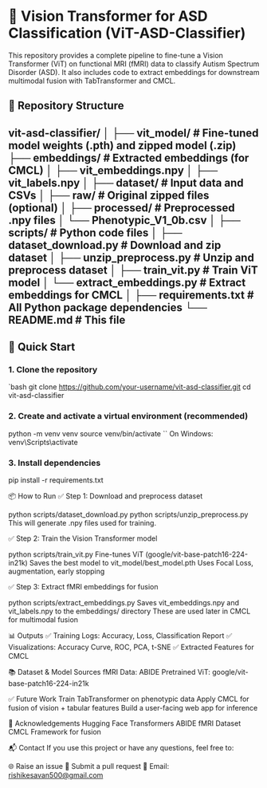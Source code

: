 # 🧠 Vision Transformer for ASD Classification (ViT-ASD-Classifier)

This repository provides a complete pipeline to fine-tune a Vision Transformer (ViT) on functional MRI (fMRI) data to classify Autism Spectrum Disorder (ASD). It also includes code to extract embeddings for downstream multimodal fusion with TabTransformer and CMCL.

## 📁 Repository Structure

vit-asd-classifier/
│
├── vit_model/ # Fine-tuned model weights (.pth) and zipped model (.zip)
├── embeddings/ # Extracted embeddings (for CMCL)
│ ├── vit_embeddings.npy
│ ├── vit_labels.npy
│
├── dataset/ # Input data and CSVs
│ ├── raw/ # Original zipped files (optional)
│ ├── processed/ # Preprocessed .npy files
│ └── Phenotypic_V1_0b.csv
│
├── scripts/ # Python code files
│ ├── dataset_download.py # Download and zip dataset
│ ├── unzip_preprocess.py # Unzip and preprocess dataset
│ ├── train_vit.py # Train ViT model
│ └── extract_embeddings.py # Extract embeddings for CMCL
│
├── requirements.txt # All Python package dependencies
└── README.md # This file
---
## 🚀 Quick Start

### 1. Clone the repository

`bash
git clone https://github.com/your-username/vit-asd-classifier.git
cd vit-asd-classifier

### 2. Create and activate a virtual environment (recommended)
python -m venv venv
source venv/bin/activate  `` On Windows: venv\Scripts\activate

### 3. Install dependencies

pip install -r requirements.txt

📦 How to Run
✅ Step 1: Download and preprocess dataset

python scripts/dataset_download.py
python scripts/unzip_preprocess.py
This will generate .npy files used for training.

✅ Step 2: Train the Vision Transformer model

python scripts/train_vit.py
Fine-tunes ViT (google/vit-base-patch16-224-in21k)
Saves the best model to vit_model/best_model.pth
Uses Focal Loss, augmentation, early stopping

✅ Step 3: Extract fMRI embeddings for fusion

python scripts/extract_embeddings.py
Saves vit_embeddings.npy and vit_labels.npy to the embeddings/ directory
These are used later in CMCL for multimodal fusion

📊 Outputs
✅ Training Logs: Accuracy, Loss, Classification Report
✅ Visualizations: Accuracy Curve, ROC, PCA, t-SNE
✅ Extracted Features for CMCL

📚 Dataset & Model Sources
fMRI Data: ABIDE
Pretrained ViT: google/vit-base-patch16-224-in21k

✅ Future Work
 Train TabTransformer on phenotypic data
 Apply CMCL for fusion of vision + tabular features
 Build a user-facing web app for inference

🤝 Acknowledgements
Hugging Face Transformers
ABIDE fMRI Dataset
CMCL Framework for fusion

📬 Contact
If you use this project or have any questions, feel free to:

🌐 Raise an issue
💬 Submit a pull request
📩 Email: rishikesavan500@gmail.com
